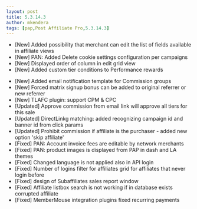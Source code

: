 ```yaml
---
layout: post
title: 5.3.14.3
author: mkendera
tags: [pap,Post Affiliate Pro,5.3.14.3]
---
```


- [New] Added possibility that merchant can edit the list of fields available in affiliate views
- [New] PAN: Added Delete cookie settings configuration per campaigns
- [New] Displayed order of column in edit grid view
- [New] Added custom tier conditions to Performance rewards

<!--more-->

- [New] Added email notification template for Commission groups
- [New] Forced matrix signup bonus can be added to original referrer or new referrer
- [New] TLAFC plugin: support CPM & CPC
- [Updated] Approve commission from email link will approve all tiers for this sale
- [Updated] DirectLinkg matching: added recognizing campaign id and banner id from click params
- [Updated] Prohibit commission if affiliate is the purchaser - added new option 'skip affiliate'
- [Fixed] PAN: Account invoice fees are editable by network merchants
- [Fixed] PAN: product images is displayed from PAP in dash and LA themes
- [Fixed] Changed language is not applied also in API login
- [Fixed] Number of logins filter for affiliates grid for affiliates that never login before
- [Fixed] design of Subaffiliates sales report window
- [Fixed] Affiliate listbox search is not working if in database exists corrupted affiliate
- [Fixed] MemberMouse integration plugins fixed recurring payments
